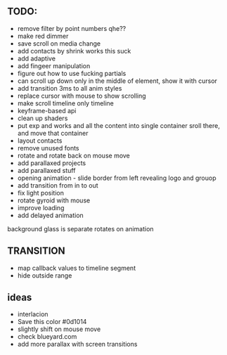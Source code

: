 ## TODO:

- remove filter by point numbers qhe??
- make red dimmer
- save scroll on media change
- add contacts by shrink works this suck
- add adaptive
- add fingeer manipulation
- figure out how to use fucking partials
- can scroll up down only in the middle of element, show it with cursor
- add transition 3ms to all anim styles
- replace cursor with mouse to show scrolling
- make scroll timeline only timeline
- keyframe-based api
- clean up shaders
- put exp and works and all the content into single container sroll there, and move that container
- layout contacts
- remove unused fonts
- rotate and rotate back on mouse move
- add parallaxed projects
- add parallaxed stuff
- opening animation - slide border from left revealing logo and grouop
- add transition from in to out
- fix light position
- rotate gyroid with mouse
- improve loading
- add delayed animation

background glass is separate
rotates on animation

## TRANSITION

- map callback values to timeline segment
- hide outside range

## ideas

- interlacion
- Save this color #0d1014
- slightly shift on mouse move
- check blueyard.com
- add more parallax with screen transitions
